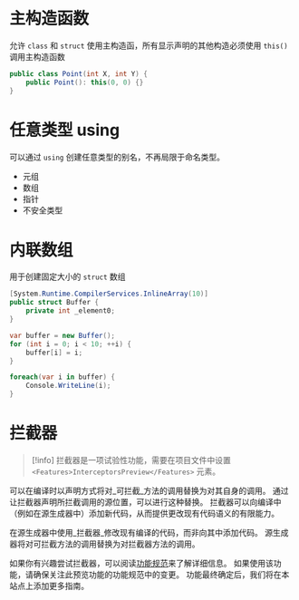 # 主构造函数

允许 `class` 和 `struct` 使用主构造函，所有显示声明的其他构造必须使用 `this()` 调用主构造函数

```c#
public class Point(int X, int Y) {
    public Point(): this(0, 0) {}
}
```
# 任意类型 using

可以通过 `using` 创建任意类型的别名，不再局限于命名类型。
- 元组
- 数组
- 指针
- 不安全类型
# 内联数组

用于创建固定大小的 `struct` 数组

```c#
[System.Runtime.CompilerServices.InlineArray(10)]
public struct Buffer {
    private int _element0;
}

var buffer = new Buffer();
for (int i = 0; i < 10; ++i) {
    buffer[i] = i;
}

foreach(var i in buffer) {
    Console.WriteLine(i);
}
```
# 拦截器

> [!info]
> 拦截器是一项试验性功能，需要在项目文件中设置
>     `<Features>InterceptorsPreview</Features>`
> 元素。

可以在编译时以声明方式将对_可拦截_方法的调用替换为对其自身的调用。 通过让拦截器声明所拦截调用的源位置，可以进行这种替换。 拦截器可以向编译中（例如在源生成器中）添加新代码，从而提供更改现有代码语义的有限能力。

在源生成器中使用_拦截器_修改现有编译的代码，而非向其中添加代码。 源生成器将对可拦截方法的调用替换为对拦截器方法的调用。

如果你有兴趣尝试拦截器，可以阅读[功能规范](https://github.com/dotnet/roslyn/blob/main/docs/features/interceptors.md)来了解详细信息。 如果使用该功能，请确保关注此预览功能的功能规范中的变更。 功能最终确定后，我们将在本站点上添加更多指南。
